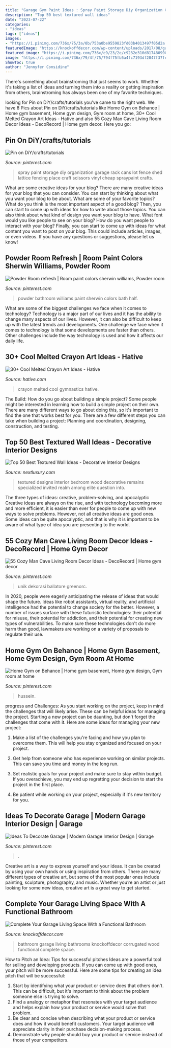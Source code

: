 ```yaml
---
title: "Garage Gym Paint Ideas : Spray Paint Storage Diy Organization Garage Rack Cans Lot Fence Shed Lattice Fencing Place Craft Scissors Vinyl Cheap Spraypaint Crafts"
description: "Top 50 best textured wall ideas"
date: "2023-07-22"
categories:
- "ideas"
tags: ["ideas"]
images:
- "https://i.pinimg.com/736x/75/3a/0b/753a0be9559823fd03b4013497f05d2a.jpg"
featuredImage: "https://knockoffdecor.com/wp-content/uploads/2017/08/garage-bathroom-5.jpg"
featured_image: "https://i.pinimg.com/736x/c9/23/2e/c9232e310d817480990f2f4817456cea.jpg"
image: "https://i.pinimg.com/736x/79/4f/75/794f75fb5a4fc7193df2047f37fc219d--spray-paint-storage-spray-paint-cans.jpg"
ShowToc: true
author: "Jennyfer Considine"
---
```



There's something about brainstroming that just seems to work. Whether it's taking a list of ideas and turning them into a reality or getting inspiration from others, brainstroming has always been one of my favorite techniques.

	

		
looking for Pin on DiY/crafts/tutorials you've came to the right web. We have 8 Pics about Pin on DiY/crafts/tutorials like Home Gym on Behance | Home gym basement, Home gym design, Gym room at home, 30+ Cool Melted Crayon Art Ideas - Hative and also 55 Cozy Man Cave Living Room Decor Ideas - DecoRecord | Home gym decor. Here you go:
		
    
## Pin On DiY/crafts/tutorials

<img loading=lazy src="https://i.pinimg.com/736x/79/4f/75/794f75fb5a4fc7193df2047f37fc219d--spray-paint-storage-spray-paint-cans.jpg" onerror="this.onerror=null;this.src='https://tse4.mm.bing.net/th?id=OIP.tLuvUxe3gXfhOC4__d8nAQAAAA&amp;pid=15.1';" alt="Pin on DiY/crafts/tutorials">

_Source: pinterest.com_

>spray paint storage diy organization garage rack cans lot fence shed lattice fencing place craft scissors vinyl cheap spraypaint crafts. 

	

What are some creative ideas for your blog?
There are many creative ideas for your blog that you can consider. You can start by thinking about what you want your blog to be about. What are some of your favorite topics? What do you think is the most important aspect of a good blog? Then, you can start to come up with ideas for how to write about those topics. You can also think about what kind of design you want your blog to have. What font would you like people to see on your blog? How do you want people to interact with your blog? Finally, you can start to come up with ideas for what content you want to post on your blog. This could include articles, images, or even videos. If you have any questions or suggestions, please let us know!

    
## Powder Room Refresh | Room Paint Colors Sherwin Williams, Powder Room

<img loading=lazy src="https://i.pinimg.com/736x/c9/23/2e/c9232e310d817480990f2f4817456cea.jpg" onerror="this.onerror=null;this.src='https://tse3.mm.bing.net/th?id=OIP.5gjnt9Tymf236d9-guWSbAHaJ3&amp;pid=15.1';" alt="Powder Room refresh | Room paint colors sherwin williams, Powder room">

_Source: pinterest.com_

>powder bathroom williams paint sherwin colors bath half. 

	

What are some of the biggest challenges we face when it comes to technology?
Technology is a major part of our lives and it has the ability to change many aspects of our lives. However, it can also be difficult to keep up with the latest trends and developments. One challenge we face when it comes to technology is that some developments are faster than others. Other challenges include the way technology is used and how it affects our daily life.

    
## 30+ Cool Melted Crayon Art Ideas - Hative

<img loading=lazy src="https://hative.com/wp-content/uploads/2014/04/melted-crayon-art/10-gymnastics.jpg" onerror="this.onerror=null;this.src='https://tse2.mm.bing.net/th?id=OIP.znXxIh5UvBw51Ktxt235XgHaJ4&amp;pid=15.1';" alt="30+ Cool Melted Crayon Art Ideas - Hative">

_Source: hative.com_

>crayon melted cool gymnastics hative. 

	

The Build: How do you go about building a simple project?
Some people might be interested in learning how to build a simple project on their own. There are many different ways to go about doing this, so it's important to find the one that works best for you. There are a few different steps you can take when building a project: Planning and coordination, designing, construction, and testing.

    
## Top 50 Best Textured Wall Ideas - Decorative Interior Designs

<img loading=lazy src="http://nextluxury.com/wp-content/uploads/design-ideas-textured-wall-wood-bedroom.jpg" onerror="this.onerror=null;this.src='https://tse4.mm.bing.net/th?id=OIP.IAYMqMHvO7lsgk82Biv3HgAAAA&amp;pid=15.1';" alt="Top 50 Best Textured Wall Ideas - Decorative Interior Designs">

_Source: nextluxury.com_

>textured designs interior bedroom wood decorative remains specialized invited realm among elite question into. 

	

The three types of ideas: creative, problem-solving, and apocalyptic
Creative ideas are always on the rise, and with technology becoming more and more efficient, it is easier than ever for people to come up with new ways to solve problems. However, not all creative ideas are good ones. Some ideas can be quite apocalyptic, and that is why it is important to be aware of what type of idea you are presenting to the world.

    
## 55 Cozy Man Cave Living Room Decor Ideas - DecoRecord | Home Gym Decor

<img loading=lazy src="https://i.pinimg.com/736x/3e/9a/1b/3e9a1b5150628764e6eefa80b2c2a63a.jpg" onerror="this.onerror=null;this.src='https://tse4.mm.bing.net/th?id=OIP.HIdIIUAItTE2vUdBrT_yYwHaJ3&amp;pid=15.1';" alt="55 Cozy Man Cave Living Room Decor Ideas - DecoRecord | Home gym decor">

_Source: pinterest.com_

>unik dekorasi ballatore greenorc. 

	

In 2020, people were eagerly anticipating the release of ideas that would shape the future. Ideas like robot assistants, virtual reality, and artificial intelligence had the potential to change society for the better. However, a number of issues surface with these futuristic technologies: their potential for misuse, their potential for addiction, and their potential for creating new types of vulnerabilities. To make sure these technologies don't do more harm than good, lawmakers are working on a variety of proposals to regulate their use.

    
## Home Gym On Behance | Home Gym Basement, Home Gym Design, Gym Room At Home

<img loading=lazy src="https://i.pinimg.com/736x/15/9c/26/159c2635423c1af2c803a3e8bbcf1d96.jpg" onerror="this.onerror=null;this.src='https://tse3.mm.bing.net/th?id=OIP.gUG_sM_mMN-Zrr5U7M-ytgHaFK&amp;pid=15.1';" alt="Home Gym on Behance | Home gym basement, Home gym design, Gym room at home">

_Source: pinterest.com_

>hussein. 

	

progress and Challenges: As you start working on the project, keep in mind the challenges that will likely arise. These can be helpful ideas for managing the project.
Starting a new project can be daunting, but don't forget the challenges that come with it. Here are some ideas for managing your new project:
1. Make a list of the challenges you're facing and how you plan to overcome them. This will help you stay organized and focused on your project.

2. Get help from someone who has experience working on similar projects. This can save you time and money in the long run.

3. Set realistic goals for your project and make sure to stay within budget. If you overachieve, you may end up regretting your decision to start the project in the first place.

4. Be patient while working on your project, especially if it's new territory for you.

    
## Ideas To Decorate Garage | Modern Garage Interior Design | Garage

<img loading=lazy src="https://i.pinimg.com/736x/75/3a/0b/753a0be9559823fd03b4013497f05d2a.jpg" onerror="this.onerror=null;this.src='https://tse4.mm.bing.net/th?id=OIP.r4YlrEhqutHAUVZ4uuwznwHaLH&amp;pid=15.1';" alt="Ideas To Decorate Garage | Modern Garage Interior Design | Garage">

_Source: pinterest.com_

>. 

	

Creative art is a way to express yourself and your ideas. It can be created by using your own hands or using inspiration from others. There are many different types of creative art, but some of the most popular ones include painting, sculpture, photography, and music. Whether you’re an artist or just looking for some new ideas, creative art is a great way to get started.

    
## Complete Your Garage Living Space With A Functional Bathroom

<img loading=lazy src="https://knockoffdecor.com/wp-content/uploads/2017/08/garage-bathroom-5.jpg" onerror="this.onerror=null;this.src='https://tse1.mm.bing.net/th?id=OIP.VentB0fk_I_brPsWl7v3nQHaNK&amp;pid=15.1';" alt="Complete Your Garage Living Space With a Functional Bathroom">

_Source: knockoffdecor.com_

>bathroom garage living bathrooms knockoffdecor corrugated wood functional complete space. 

	

How to Pitch an Idea: Tips for successful pitches
Ideas are a powerful tool for selling and developing products. If you can come up with good ones, your pitch will be more successful. Here are some tips for creating an idea pitch that will be successful:
1. Start by identifying what your product or service does that others don't. This can be difficult, but it's important to think about the problem someone else is trying to solve.
2. Find a analogy or metaphor that resonates with your target audience and helps explain how your product or service would solve that problem.
3. Be clear and concise when describing what your product or service does and how it would benefit customers. Your target audience will appreciate clarity in their purchase decision-making process.
4. Demonstrate why people should buy your product or service instead of those of your competitors.

